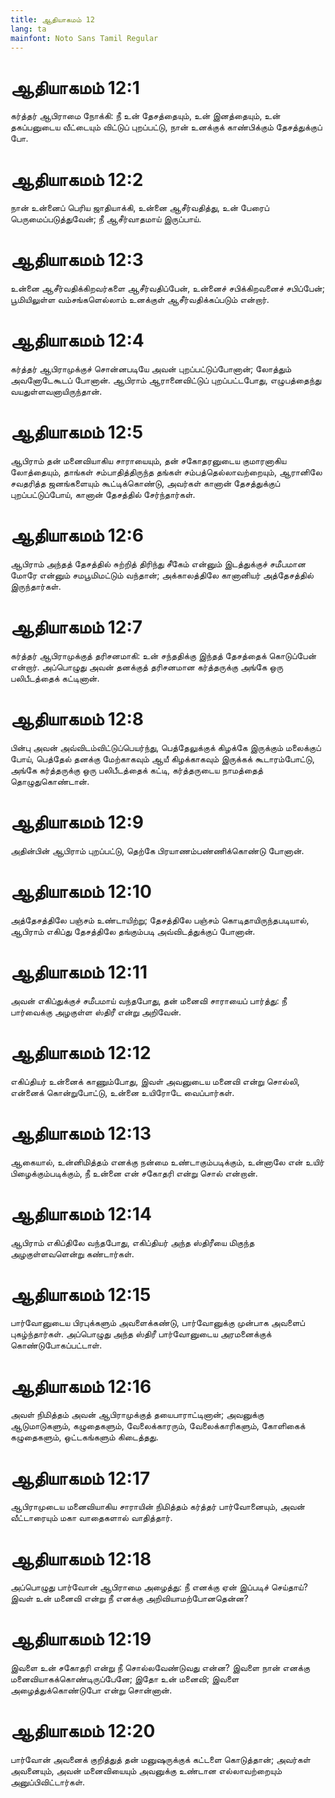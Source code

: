 ```yaml
---
title: ஆதியாகமம் 12
lang: ta
mainfont: Noto Sans Tamil Regular
---
```


# ஆதியாகமம் 12:1

கர்த்தர் ஆபிராமை நோக்கி: நீ உன் தேசத்தையும், உன் இனத்தையும், உன் தகப்பனுடைய வீட்டையும் விட்டுப் புறப்பட்டு, நான் உனக்குக் காண்பிக்கும் தேசத்துக்குப் போ.

# ஆதியாகமம் 12:2

நான் உன்னைப் பெரிய ஜாதியாக்கி, உன்னை ஆசீர்வதித்து, உன் பேரைப் பெருமைப்படுத்துவேன்; நீ ஆசீர்வாதமாய் இருப்பாய்.

# ஆதியாகமம் 12:3

உன்னை ஆசீர்வதிக்கிறவர்களை ஆசீர்வதிப்பேன், உன்னைச் சபிக்கிறவனைச் சபிப்பேன்; பூமியிலுள்ள வம்சங்களெல்லாம் உனக்குள் ஆசீர்வதிக்கப்படும் என்றார்.

# ஆதியாகமம் 12:4

கர்த்தர் ஆபிராமுக்குச் சொன்னபடியே அவன் புறப்பட்டுப்போனான்; லோத்தும் அவனோடேகூடப் போனான். ஆபிராம் ஆரானைவிட்டுப் புறப்பட்டபோது, எழுபத்தைந்து வயதுள்ளவனாயிருந்தான்.

# ஆதியாகமம் 12:5

ஆபிராம் தன் மனைவியாகிய சாராயையும், தன் சகோதரனுடைய குமாரனாகிய லோத்தையும், தாங்கள் சம்பாதித்திருந்த தங்கள் சம்பத்தெல்லாவற்றையும், ஆரானிலே சவதரித்த ஜனங்களையும் கூட்டிக்கொண்டு, அவர்கள் கானான் தேசத்துக்குப் புறப்பட்டுப்போய், கானான் தேசத்தில் சேர்ந்தார்கள்.

# ஆதியாகமம் 12:6

ஆபிராம் அந்தத் தேசத்தில் சுற்றித் திரிந்து சீகேம் என்னும் இடத்துக்குச் சமீபமான மோரே என்னும் சமபூமிமட்டும் வந்தான்; அக்காலத்திலே கானானியர் அத்தேசத்தில் இருந்தார்கள்.

# ஆதியாகமம் 12:7

கர்த்தர் ஆபிராமுக்குத் தரிசனமாகி: உன் சந்ததிக்கு இந்தத் தேசத்தைக் கொடுப்பேன் என்றார். அப்பொழுது அவன் தனக்குத் தரிசனமான கர்த்தருக்கு அங்கே ஒரு பலிபீடத்தைக் கட்டினான்.

# ஆதியாகமம் 12:8

பின்பு அவன் அவ்விடம்விட்டுப்பெயர்ந்து, பெத்தேலுக்குக் கிழக்கே இருக்கும் மலைக்குப் போய், பெத்தேல் தனக்கு மேற்காகவும் ஆயீ கிழக்காகவும் இருக்கக் கூடாரம்போட்டு, அங்கே கர்த்தருக்கு ஒரு பலிபீடத்தைக் கட்டி, கர்த்தருடைய நாமத்தைத் தொழுதுகொண்டான்.

# ஆதியாகமம் 12:9

அதின்பின் ஆபிராம் புறப்பட்டு, தெற்கே பிரயாணம்பண்ணிக்கொண்டு போனான்.

# ஆதியாகமம் 12:10

அத்தேசத்திலே பஞ்சம் உண்டாயிற்று; தேசத்திலே பஞ்சம் கொடிதாயிருந்தபடியால், ஆபிராம் எகிப்து தேசத்திலே தங்கும்படி அவ்விடத்துக்குப் போனான்.

# ஆதியாகமம் 12:11

அவன் எகிப்துக்குச் சமீபமாய் வந்தபோது, தன் மனைவி சாராயைப் பார்த்து: நீ பார்வைக்கு அழகுள்ள ஸ்திரீ என்று அறிவேன்.

# ஆதியாகமம் 12:12

எகிப்தியர் உன்னைக் காணும்போது, இவள் அவனுடைய மனைவி என்று சொல்லி, என்னைக் கொன்றுபோட்டு, உன்னை உயிரோடே வைப்பார்கள்.

# ஆதியாகமம் 12:13

ஆகையால், உன்னிமித்தம் எனக்கு நன்மை உண்டாகும்படிக்கும், உன்னாலே என் உயிர் பிழைக்கும்படிக்கும், நீ உன்னை என் சகோதரி என்று சொல் என்றான்.

# ஆதியாகமம் 12:14

ஆபிராம் எகிப்திலே வந்தபோது, எகிப்தியர் அந்த ஸ்திரீயை மிகுந்த அழகுள்ளவளென்று கண்டார்கள்.

# ஆதியாகமம் 12:15

பார்வோனுடைய பிரபுக்களும் அவளைக்கண்டு, பார்வோனுக்கு முன்பாக அவளைப் புகழ்ந்தார்கள். அப்பொழுது அந்த ஸ்திரீ பார்வோனுடைய அரமனைக்குக் கொண்டுபோகப்பட்டாள்.

# ஆதியாகமம் 12:16

அவள் நிமித்தம் அவன் ஆபிராமுக்குத் தயைபாராட்டினான்; அவனுக்கு ஆடுமாடுகளும், கழுதைகளும், வேலைக்காரரும், வேலைக்காரிகளும், கோளிகைக் கழுதைகளும், ஒட்டகங்களும் கிடைத்தது.

# ஆதியாகமம் 12:17

ஆபிராமுடைய மனைவியாகிய சாராயின் நிமித்தம் கர்த்தர் பார்வோனையும், அவன் வீட்டாரையும் மகா வாதைகளால் வாதித்தார்.

# ஆதியாகமம் 12:18

அப்பொழுது பார்வோன் ஆபிராமை அழைத்து: நீ எனக்கு ஏன் இப்படிச் செய்தாய்? இவள் உன் மனைவி என்று நீ எனக்கு அறிவியாமற்போனதென்ன?

# ஆதியாகமம் 12:19

இவளை உன் சகோதரி என்று நீ சொல்லவேண்டுவது என்ன? இவளை நான் எனக்கு மனைவியாகக்கொண்டிருப்பேனே; இதோ உன் மனைவி; இவளை அழைத்துக்கொண்டுபோ என்று சொன்னான்.

# ஆதியாகமம் 12:20

பார்வோன் அவனைக் குறித்துத் தன் மனுஷருக்குக் கட்டளை கொடுத்தான்; அவர்கள் அவனையும், அவன் மனைவியையும் அவனுக்கு உண்டான எல்லாவற்றையும் அனுப்பிவிட்டார்கள்.


